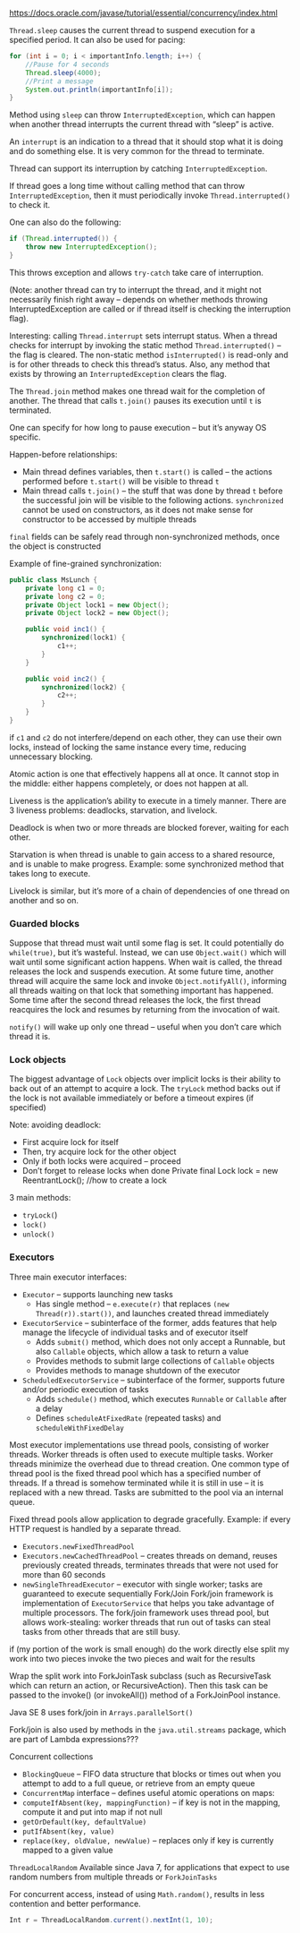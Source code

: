 https://docs.oracle.com/javase/tutorial/essential/concurrency/index.html

`Thread.sleep` causes the current thread to suspend execution for a specified period. It can also be used for pacing:
```java
for (int i = 0; i < importantInfo.length; i++) {
    //Pause for 4 seconds
    Thread.sleep(4000);
    //Print a message
    System.out.println(importantInfo[i]);
}
```
Method using `sleep` can throw `InterruptedException`, which can happen when another thread interrupts the current thread with “sleep” is active.

An `interrupt` is an indication to a thread that it should stop what it is doing and do something else. It is very common for the thread to terminate.

Thread can support its interruption by catching `InterruptedException`.

If thread goes a long time without calling method that can throw `InterruptedException`, then it must periodically invoke `Thread.interrupted()` to check it.

One can also do the following:
```java
if (Thread.interrupted()) {
    throw new InterruptedException();
}
```

This throws exception and allows `try-catch` take care of interruption.

(Note: another thread can try to interrupt the thread, and it might not necessarily finish right away – depends on whether methods throwing InterruptedException are called or if thread itself is checking the interruption flag).

Interesting: calling `Thread.interrupt` sets interrupt status. When a thread checks for interrupt by invoking the static method `Thread.interrupted()` – the flag is cleared. The non-static method `isInterrupted()` is read-only and is for other threads to check this thread’s status. Also, any method that exists by throwing an `InterruptedException` clears the flag.


The `Thread.join` method makes one thread wait for the completion of another. The thread that calls `t.join()` pauses its execution until `t` is terminated.

One can specify for how long to pause execution – but it’s anyway OS specific.

Happen-before relationships:
-	Main thread defines variables, then `t.start()` is called – the actions performed before `t.start()` will be visible to thread `t`
-	Main thread calls `t.join()` – the stuff that was done by thread `t` before the successful join will be visible to the following actions.
`synchronized` cannot be used on constructors, as it does not make sense for constructor to be accessed by multiple threads

`final` fields can be safely read through non-synchronized methods, once the object is constructed

Example of fine-grained synchronization:
```java
public class MsLunch {
    private long c1 = 0;
    private long c2 = 0;
    private Object lock1 = new Object();
    private Object lock2 = new Object();

    public void inc1() {
        synchronized(lock1) {
            c1++;
        }
    }

    public void inc2() {
        synchronized(lock2) {
            c2++;
        }
    }
}
```

if `c1` and `c2` do not interfere/depend on each other, they can use their own locks, instead of locking the same instance every time, reducing unnecessary blocking.

Atomic action is one that effectively happens all at once. It cannot stop in the middle: either happens completely, or does not happen at all.

Liveness is the application’s ability to execute in a timely manner. There are 3 liveness problems: deadlocks, starvation, and livelock.

Deadlock is when two or more threads are blocked forever, waiting for each other.

Starvation is when thread is unable to gain access to a shared resource, and is unable to make progress. Example: some synchronized method that takes long to execute.

Livelock is similar, but it’s more of a chain of dependencies of one thread on another and so on.

### Guarded blocks
Suppose that thread must wait until some flag is set. It could potentially do `while(true)`, but it’s wasteful. Instead, we can use `Object.wait()` which will wait until some significant action happens. When wait is called, the thread releases the lock and suspends execution. At some future time, another thread will acquire the same lock and invoke `Object.notifyAll()`, informing all threads waiting on that lock that something important has happened. Some time after the second thread releases the lock, the first thread reacquires the lock and resumes by returning from the invocation of wait. 

`notify()` will wake up only one thread – useful when you don’t care which thread it is.

### Lock objects
The biggest advantage of `Lock` objects over implicit locks is their ability to back out of an attempt to acquire a lock. The `tryLock` method backs out if the lock is not available immediately or before a timeout expires (if specified)

Note: avoiding deadlock:
-	First acquire lock for itself
-	Then, try acquire lock for the other object
-	Only if both locks were acquired – proceed
-	Don’t forget to release locks when done
Private final Lock lock = new ReentrantLock(); //how to create a lock

3 main methods:
-	`tryLock(`)
-	`lock()`
-	`unlock()`

### Executors
Three main executor interfaces:
- `Executor` – supports launching new tasks
  * Has single method – `e.execute(r)` that replaces `(new Thread(r)).start())`, and launches created thread immediately 
- `ExecutorService` – subinterface of the former, adds features that help manage the lifecycle of individual tasks and of executor itself
  *	Adds `submit()` method, which does not only accept a Runnable, but also `Callable` objects, which allow a task to return a value
  *	Provides methods to submit large collections of `Callable` objects
  *	Provides methods to manage shutdown of the executor
- `ScheduledExecutorService` – subinterface of the former, supports future and/or periodic execution of tasks
  * Adds `schedule()` method, which executes `Runnable` or `Callable` after a delay
  *	Defines `scheduleAtFixedRate` (repeated tasks) and `scheduleWithFixedDelay`

Most executor implementations use thread pools, consisting of worker threads. Worker threads is often used to execute multiple tasks. Worker threads minimize the overhead due to thread creation.
One common type of thread pool is the fixed thread pool which has a specified number of threads. If a thread is somehow terminated while it is still in use – it is replaced with a new thread. Tasks are submitted to the pool via an internal queue.

Fixed thread pools allow application to degrade gracefully. Example: if every HTTP request is handled by a separate thread.

-	`Executors.newFixedThreadPool`
-	`Executors.newCachedThreadPool` – creates threads on demand, reuses previously created threads, terminates threads that were not used for more than 60 seconds
-	`newSingleThreadExecutor` – executor with single worker; tasks are guaranteed to execute sequentially
Fork/Join
Fork/join framework is implementation of `ExecutorService` that helps you take advantage of multiple processors. The fork/join framework uses thread pool, but allows work-stealing: worker threads that run out of tasks can steal tasks from other threads that are still busy.

if (my portion of the work is small enough)
  do the work directly
else
  split my work into two pieces
  invoke the two pieces and wait for the results

Wrap the split work into ForkJoinTask subclass (such as RecursiveTask which can return an action, or RecursiveAction). Then this task can be passed to the invoke() (or invokeAll()) method of a ForkJoinPool instance.

Java SE 8 uses fork/join in `Arrays.parallelSort()`

Fork/join is also used by methods in the `java.util.streams` package, which are part of Lambda expressions???

Concurrent collections

-	`BlockingQueue` – FIFO data structure that blocks or times out when you attempt to add to a full queue, or retrieve from an empty queue
-	`ConcurrentMap` interface – defines useful atomic operations on maps:
  - `computeIfAbsent(key, mappingFunction)` – if key is not in the mapping, compute it and put into map if not null
  - `getOrDefault(key, defaultValue)`
  - `putIfAbsent(key, value)`
  - `replace(key, oldValue, newValue)` – replaces only if key is currently mapped to a given value


`ThreadLocalRandom`
 Available  since Java 7, for applications that expect to use random numbers from multiple threads or `ForkJoinTasks`

For concurrent access, instead of using `Math.random()`, results in less contention and better performance.
```java
Int r = ThreadLocalRandom.current().nextInt(1, 10);
```
